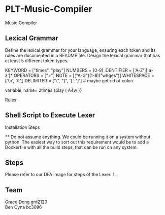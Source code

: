 # PLT-Music-Compiler
Music Compiler

## Lexical Grammar
Define the lexical grammar for your language, ensuring each token and its rules are
documented in a README file. Design the lexical grammar that has at least 5 different
token types.

KEYWORD = ["times", "play"]
NUMBERS = [0-9]
IDENTIFIER = ['A-Z']['a-z']*
OPERATORS = ["="]
NOTE = [("A-G")(1-8)("whqes")]
WHITESPACE = ['\n', '\t',]
DELIMITER = ["(", ")", '{', '}'] # maybe get rid of colon

variable_name= 
2times {play ( A4w )}

Rules: 

## Shell Script to Execute Lexer
Installation Steps <br>

** Do not assume anything. We could be running it on a system without python. The easiest way to sort out this requirement would be to add a Dockerfile with all the build steps, that can be run on any system.


## Steps
Please refer to our DFA image for steps of the Lexer.
1. 


## Team
Grace Dong grd2120 <br>
Ben Cyna bc3096 



